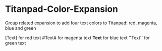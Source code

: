 # Titanpad-Color-Expansion
Group related expansion to add four text colors to Titanpad: red, magenta, blue and green

[Text] for red text
#Text# for magenta text
**Text** for blue text
''Text'' for green text
